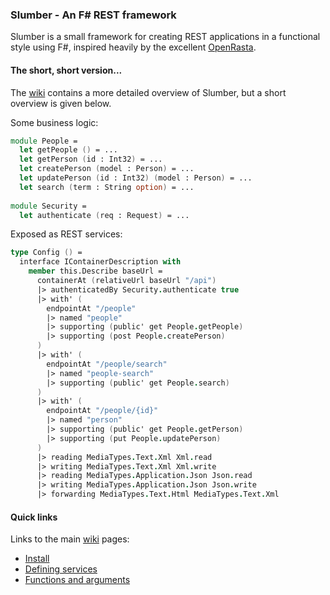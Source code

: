 ### Slumber - An F# REST framework

Slumber is a small framework for creating REST applications in a functional style using F#, inspired heavily by the excellent [OpenRasta](http://openrasta.org/).

#### The short, short version...

The [wiki](https://github.com/wattsm/slumber/wiki) contains a more detailed overview of Slumber, but a short overview is given below.

Some business logic:


```fsharp
module People = 
  let getPeople () = ...
  let getPerson (id : Int32) = ...
  let createPerson (model : Person) = ...
  let updatePerson (id : Int32) (model : Person) = ...
  let search (term : String option) = ...
  
module Security = 
  let authenticate (req : Request) = ...
```

Exposed as REST services:

```fsharp
type Config () = 
  interface IContainerDescription with
    member this.Describe baseUrl = 
      containerAt (relativeUrl baseUrl "/api")
      |> authenticatedBy Security.authenticate true
      |> with' (
        endpointAt "/people"
        |> named "people"
        |> supporting (public' get People.getPeople)
        |> supporting (post People.createPerson)
      )
      |> with' (
        endpointAt "/people/search"
        |> named "people-search"
        |> supporting (public' get People.search)
      )
      |> with' (
        endpointAt "/people/{id}"
        |> named "person"
        |> supporting (public' get People.getPerson)
        |> supporting (put People.updatePerson)
      )
      |> reading MediaTypes.Text.Xml Xml.read
      |> writing MediaTypes.Text.Xml Xml.write
      |> reading MediaTypes.Application.Json Json.read
      |> writing MediaTypes.Application.Json Json.write
      |> forwarding MediaTypes.Text.Html MediaTypes.Text.Xml
```

#### Quick links

Links to the main [wiki](https://github.com/wattsm/slumber/wiki) pages:

* [Install](https://github.com/wattsm/slumber/wiki/install)
* [Defining services](https://github.com/wattsm/slumber/wiki/defining-services)
* [Functions and arguments](https://github.com/wattsm/slumber/wiki/functions-and-arguments)
